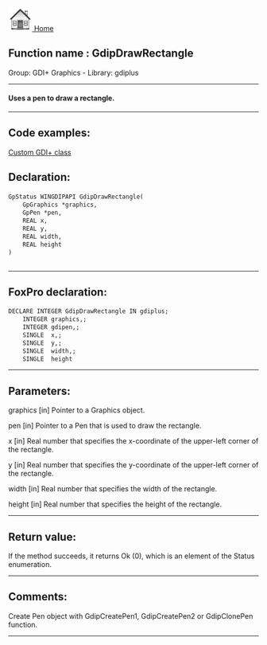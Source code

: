 [<img src="../../images/home.png"> Home ](https://github.com/VFPX/Win32API)  

## Function name : GdipDrawRectangle
Group: GDI+ Graphics - Library: gdiplus    
***  


#### Uses a pen to draw a rectangle.
***  


## Code examples:
[Custom GDI+ class](../../samples/sample_450.md)  

## Declaration:
```foxpro  
GpStatus WINGDIPAPI GdipDrawRectangle(
	GpGraphics *graphics,
	GpPen *pen,
	REAL x,
	REAL y,
	REAL width,
	REAL height
)
  
```  
***  


## FoxPro declaration:
```foxpro  
DECLARE INTEGER GdipDrawRectangle IN gdiplus;
	INTEGER graphics,;
	INTEGER gdipen,;
	SINGLE  x,;
	SINGLE  y,;
	SINGLE  width,;
	SINGLE  height  
```  
***  


## Parameters:
graphics
[in] Pointer to a Graphics object.

pen
[in] Pointer to a Pen that is used to draw the rectangle. 

x
[in] Real number that specifies the x-coordinate of the upper-left corner of the rectangle. 

y
[in] Real number that specifies the y-coordinate of the upper-left corner of the rectangle. 

width
[in] Real number that specifies the width of the rectangle. 

height
[in] Real number that specifies the height of the rectangle.   
***  


## Return value:
If the method succeeds, it returns Ok (0), which is an element of the Status enumeration.  
***  


## Comments:
Create Pen object with GdipCreatePen1, GdipCreatePen2 or GdipClonePen function.  
  
***  

